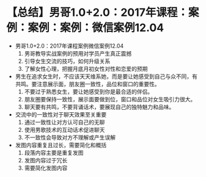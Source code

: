 # 【总结】男哥1.0+2.0：2017年课程：案例：案例：案例：微信案例12.04

-   男哥1.0+2.0：2017年课程案例微信案例12.04
    1.  男哥教导实战案例的预用对学员产生真正震撼
    2.  引导女生交流的技巧，如何升级关系
    3.  了解女性心理，把握月底月初女性对性和恋爱的预期
-   男生在追求女生时，不应该天天维系她，而是要让她感受到自己与众不同，有共鸣。要注意展示面，朋友圈一致性，品位和窗口的重要性。
    1.  不要过于熟悉女生，要让她感受到你是最合适的伴侣。
    2.  朋友圈要保持一致性，展示面要做到位，窗口和品位对女生吸引力很大。
    3.  聊天要有共鸣，不要背诵话术，要展现自己的独特魅力和品味。
-   交流中的一致性对于聊天效果至关重要
    1.  通过一致性让对方认可自己的无聊
    2.  使用男歌技术的互动话术促进聊天
    3.  不一致性会导致对方不理解或产生误解
-   发图内容重复且过长，需要简化和概括
    1.  段落内容主要是重复发图
    2.  发图内容过于冗长
    3.  需要简化发图内容
